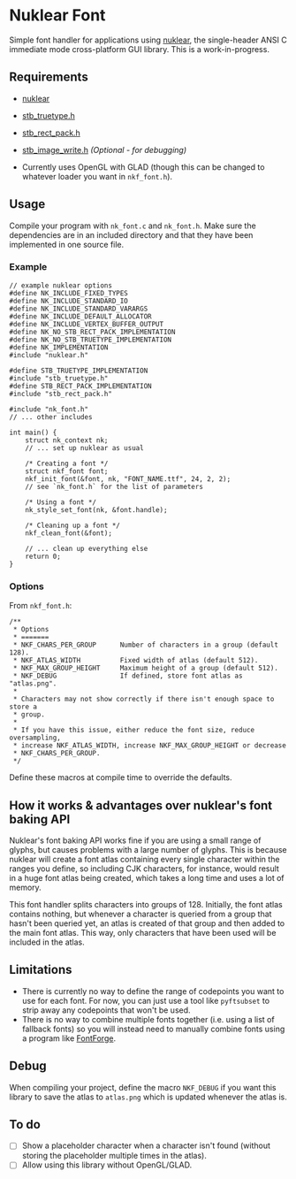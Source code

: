 # Nuklear Font
Simple font handler for applications using [nuklear](https://github.com/Immediate-Mode-UI/Nuklear), the single-header ANSI C immediate mode cross-platform GUI library.
This is a work-in-progress.

## Requirements
- [nuklear](https://github.com/Immediate-Mode-UI/Nuklear)
- [stb_truetype.h](https://raw.githubusercontent.com/nothings/stb/master/stb_truetype.h)
- [stb_rect_pack.h](https://raw.githubusercontent.com/nothings/stb/master/stb_rect_pack.h)
- [stb_image_write.h](https://raw.githubusercontent.com/nothings/stb/master/stb_image_write.h) _(Optional - for debugging)_

- Currently uses OpenGL with GLAD (though this can be changed to whatever loader you want in `nkf_font.h`).

## Usage
Compile your program with `nk_font.c` and `nk_font.h`. Make sure the dependencies are in an included directory and that they have been implemented in one source file.

### Example
```
// example nuklear options
#define NK_INCLUDE_FIXED_TYPES
#define NK_INCLUDE_STANDARD_IO
#define NK_INCLUDE_STANDARD_VARARGS
#define NK_INCLUDE_DEFAULT_ALLOCATOR
#define NK_INCLUDE_VERTEX_BUFFER_OUTPUT
#define NK_NO_STB_RECT_PACK_IMPLEMENTATION
#define NK_NO_STB_TRUETYPE_IMPLEMENTATION
#define NK_IMPLEMENTATION
#include "nuklear.h"

#define STB_TRUETYPE_IMPLEMENTATION
#include "stb_truetype.h"
#define STB_RECT_PACK_IMPLEMENTATION
#include "stb_rect_pack.h"

#include "nk_font.h"
// ... other includes

int main() {
    struct nk_context nk;
    // ... set up nuklear as usual
    
    /* Creating a font */
    struct nkf_font font;
    nkf_init_font(&font, nk, "FONT_NAME.ttf", 24, 2, 2);
    // see `nk_font.h` for the list of parameters
    
    /* Using a font */
    nk_style_set_font(nk, &font.handle);
    
    /* Cleaning up a font */
    nkf_clean_font(&font);
    
    // ... clean up everything else
    return 0;
}
```

### Options
From `nkf_font.h`:
```
/**
 * Options
 * =======
 * NKF_CHARS_PER_GROUP      Number of characters in a group (default 128).
 * NKF_ATLAS_WIDTH          Fixed width of atlas (default 512).
 * NKF_MAX_GROUP_HEIGHT     Maximum height of a group (default 512).
 * NKF_DEBUG                If defined, store font atlas as "atlas.png".
 *
 * Characters may not show correctly if there isn't enough space to store a
 * group.
 *
 * If you have this issue, either reduce the font size, reduce oversampling,
 * increase NKF_ATLAS_WIDTH, increase NKF_MAX_GROUP_HEIGHT or decrease
 * NKF_CHARS_PER_GROUP.
 */
```
Define these macros at compile time to override the defaults.

## How it works & advantages over nuklear's font baking API
Nuklear's font baking API works fine if you are using a small range of glyphs, but causes problems with a large number of glyphs. This is because nuklear will create a font atlas containing every single character within the ranges you define, so including CJK characters, for instance, would result in a huge font atlas being created, which takes a long time and uses a lot of memory.

This font handler splits characters into groups of 128. Initially, the font atlas contains nothing, but whenever a character is queried from a group that hasn't been queried yet, an atlas is created of that group and then added to the main font atlas. This way, only characters that have been used will be included in the atlas.

## Limitations
- There is currently no way to define the range of codepoints you want to use for each font. For now, you can just use a tool like `pyftsubset` to strip away any codepoints that won't be used.
- There is no way to combine multiple fonts together (i.e. using a list of fallback fonts) so you will instead need to manually combine fonts using a program like [FontForge](https://fontforge.org/).

## Debug
When compiling your project, define the macro `NKF_DEBUG` if you want this library to save the atlas to `atlas.png` which is updated whenever the atlas is.

## To do
- [ ] Show a placeholder character when a character isn't found (without storing the placeholder multiple times in the atlas).
- [ ] Allow using this library without OpenGL/GLAD.
